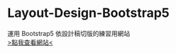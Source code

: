 # Layout-Design-Bootstrap5
運用 Bootstrap5 依設計稿切版的練習用網站 <br>
[>點我查看網站<](https://pengyu-lin.github.io/Layout-Design-Bootstrap5/)
